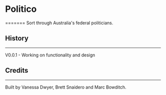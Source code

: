 
# Politico
=======
Sort through Australia's federal politicians.

## History

---

V0.0.1 - Working on functionality and design

## Credits

---

Built by Vanessa Dwyer, Brett Snaidero and Marc Bowditch.
